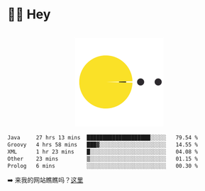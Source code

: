 
# 👋🏻 Hey
<div align="center">
	<br>
	<img src="https://raw.githubusercontent.com/Aniket965/Aniket965/master/pacman.svg?sanitize=true" width="200" height="200">
	<br>
</div>

<!--START_SECTION:waka-->
```text
Java     27 hrs 13 mins  ████████████████████░░░░░   79.54 % 
Groovy   4 hrs 58 mins   ███▓░░░░░░░░░░░░░░░░░░░░░   14.55 % 
XML      1 hr 23 mins    █░░░░░░░░░░░░░░░░░░░░░░░░   04.08 % 
Other    23 mins         ▒░░░░░░░░░░░░░░░░░░░░░░░░   01.15 % 
Prolog   6 mins          ░░░░░░░░░░░░░░░░░░░░░░░░░   00.30 % 
```
<!--END_SECTION:waka-->

 ➡️  来我的网站瞧瞧吗？[这里](https://www.shaolongfei.com)
